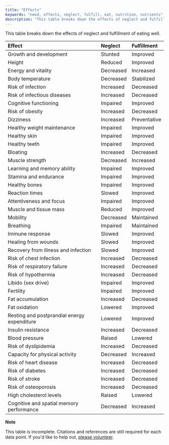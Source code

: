 ```yaml
---
title: "Effects"
keywords: "need, effects, neglect, fulfill, eat, nutrition, nutrients"
description: "This table breaks down the effects of neglect and fulfillment of eating well."
---
```


This table breaks down the effects of neglect and fulfillment of eating well.

| Effect                                      | Neglect   | Fulfillment  |
| :------------------------------------------ | :-------- | :----------- |
| Growth and development                      | Stunted   | Improved     |
| Height                                      | Reduced   | Improved     |
| Energy and vitality                         | Decreased | Increased    |
| Body temperature                            | Decreased | Stabilized   |
| Risk of infection                           | Increased | Decreased    |
| Risk of infectious diseases                 | Increased | Decreased    |
| Cognitive functioning                       | Impaired  | Improved     |
| Risk of obesity                             | Increased | Decreased    |
| Dizziness                                   | Increased | Preventative |
| Healthy weight maintenance                  | Impaired  | Improved     |
| Healthy skin                                | Impaired  | Improved     |
| Healthy teeth                               | Impaired  | Improved     |
| Bloating                                    | Increased | Decreased    |
| Muscle strength                             | Decreased | Increased    |
| Learning and memory ability                 | Impaired  | Improved     |
| Stamina and endurance                       | Impaired  | Improved     |
| Healthy bones                               | Impaired  | Improved     |
| Reaction times                              | Slowed    | Improved     |
| Attentiveness and focus                     | Impaired  | Improved     |
| Muscle and tissue mass                      | Reduced   | Improved     |
| Mobility                                    | Decreased | Maintained   |
| Breathing                                   | Impaired  | Maintained   |
| Immune response                             | Slowed    | Improved     |
| Healing from wounds                         | Slowed    | Improved     |
| Recovery from illness and infection         | Slowed    | Improved     |
| Risk of chest infection                     | Increased | Decreased    |
| Risk of respiratory failure                 | Increased | Decreased    |
| Risk of hypothermia                         | Increased | Decreased    |
| Libido (sex drive)                          | Impaired  | Improved     |
| Fertility                                   | Impaired  | Improved     |
| Fat accumulation                            | Increased | Decreased    |
| Fat oxidation                               | Lowered   | Improved     |
| Resting and postprandial energy expenditure | Lowered   | Improved     |
| Insulin resistance                          | Increased | Decreased    |
| Blood pressure                              | Raised    | Lowered      |
| Risk of dyslipidemia                        | Increased | Decreased    |
| Capacity for physical activity              | Decreased | Increased    |
| Risk of heart disease                       | Increased | Decreased    |
| Risk of diabetes                            | Increased | Decreased    |
| Risk of stroke                              | Increased | Decreased    |
| Risk of osteoporosis                        | Increased | Decreased    |
| High cholesterol levels                     | Raised    | Lowered      |
| Cognitive and spatial memory performance    | Decreased | Increased    |

**Note**

This table is incomplete. Citations and references are still required for each data point. If you'd like to help out, [please volunteer](https://docs.google.com/forms/d/e/1FAIpQLSefwCNdvxgpY6hQZ-FEnwmCHdZFOCD5WXwIMNeKmSDVSh9A2g/viewform?usp=pp_url&entry.1605531621=Eat&entry.136454288=Effects).
